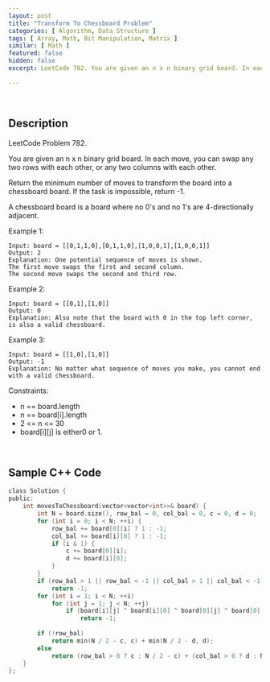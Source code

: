 ```yaml
---
layout: post
title: "Transform To Chessboard Problem"
categories: [ Algorithm, Data Structure ]
tags: [ Array, Math, Bit Manipulation, Matrix ]
similar: [ Math ]
featured: false
hidden: false
excerpt: LeetCode 782. You are given an n x n binary grid board. In each move, you can swap any two rows with each other, or any two columns with each other.

---
```


<br />

## Description

LeetCode Problem 782.

You are given an n x n binary grid board. In each move, you can swap any two rows with each other, or any two columns with each other.

Return the minimum number of moves to transform the board into a chessboard board. If the task is impossible, return -1.

A chessboard board is a board where no 0's and no 1's are 4-directionally adjacent.

Example 1: 
```
Input: board = [[0,1,1,0],[0,1,1,0],[1,0,0,1],[1,0,0,1]]
Output: 2
Explanation: One potential sequence of moves is shown.
The first move swaps the first and second column.
The second move swaps the second and third row.
```

Example 2: 
```
Input: board = [[0,1],[1,0]]
Output: 0
Explanation: Also note that the board with 0 in the top left corner, is also a valid chessboard.
```

Example 3: 
```
Input: board = [[1,0],[1,0]]
Output: -1
Explanation: No matter what sequence of moves you make, you cannot end with a valid chessboard.
```

Constraints:
* n == board.length
* n == board[i].length
* 2 <= n <= 30
* board[i][j] is either0 or 1.

<br />

## Sample C++ Code


```c
class Solution {
public:
    int movesToChessboard(vector<vector<int>>& board) {
        int N = board.size(), row_bal = 0, col_bal = 0, c = 0, d = 0;
        for (int i = 0; i < N; ++i) {
            row_bal += board[0][i] ? 1 : -1;
            col_bal += board[i][0] ? 1 : -1;
            if (i & 1) {
                c += board[0][i];
                d += board[i][0];
            }
        }
        if (row_bal > 1 || row_bal < -1 || col_bal > 1 || col_bal < -1)     
            return -1;
        for (int i = 1; i < N; ++i)
            for (int j = 1; j < N; ++j)
                if (board[i][j] ^ board[i][0] ^ board[0][j] ^ board[0][0])      
                    return -1;
        
        if (!row_bal)      
            return min(N / 2 - c, c) + min(N / 2 - d, d);
        else        
            return (row_bal > 0 ? c : N / 2 - c) + (col_bal > 0 ? d : N / 2 - d);
    }
};
```


